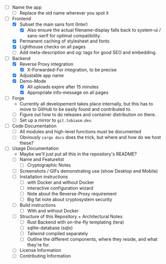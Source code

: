 - [ ] Name the app
  - [ ] Replace the old name wherever you spot it
- [ ] Frontend
  - [x] Subset the main sans font (Inter)
    - [x] Also ensure the actual filename-display falls back to system-ui / sans-serif for optimal compatibility.
  - [x] Permanent caching of stylesheet and fonts
  - [x] Lighthouse checks on all pages
  - [ ] Add meta-description and og: tags for good SEO and embedding.
- [ ] Backend
  - [x] Reverse Proxy integration
    - [x] X-Forwarded-For integration, to be precise
  - [x] Adjustable app name
  - [x] Demo-Mode
    - [x] All uploads expire after 15 minutes
    - [x] Appropriate info-message on all pages
- [ ] Forge
  - Currently all developement takes place internally, but this has to move to GitHub to be easily found and contributed to.
  - [ ] Figure out how to do releases and container distribution on there.
  - [ ] Set up a mirror to `git.tobiasm.dev`.
- [ ] Code Documentation
  - [ ] All modules and high-level functions must be documented
  - [ ] Obviously `cargo docs` does the trick, but where and how do we host these?
- [ ] Usage Documentation
  - Maybe we'll just put all this in the repository's README?
  - [ ] Name and Featurelist
    - [ ] Cryptographic Notes
  - [ ] Screenshots / GIFs demonstrating use (show Desktop and Mobile)
  - [ ] Installation instructions
    - [ ] with Docker and without Docker
    - [ ] interactive configuration wizard
    - [ ] Note about the Reverse-Proxy requirement
    - [ ] Big fat note about cryptosystem security
  - [ ] Build instructions
    - [ ] With and without Docker
  - [ ] Structure of this Repository + Architectural Notes
    - [ ] Rust Backend with on-the-fly templating (tera)
    - [ ] sqlite-database (sqlx)
    - [ ] Tailwind compiled separately
    - [ ] Outline the different components, where they reside, and what they're for.
  - [ ] License Information
  - [ ] Contributing Information

